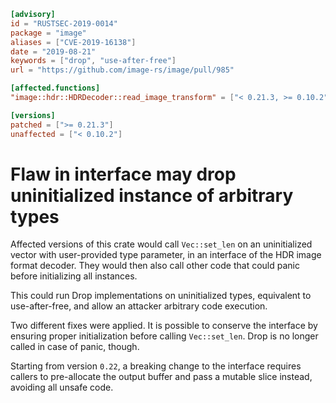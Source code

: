 ```toml
[advisory]
id = "RUSTSEC-2019-0014"
package = "image"
aliases = ["CVE-2019-16138"]
date = "2019-08-21"
keywords = ["drop", "use-after-free"]
url = "https://github.com/image-rs/image/pull/985"

[affected.functions]
"image::hdr::HDRDecoder::read_image_transform" = ["< 0.21.3, >= 0.10.2"]

[versions]
patched = [">= 0.21.3"]
unaffected = ["< 0.10.2"]
```

# Flaw in interface may drop uninitialized instance of arbitrary types

Affected versions of this crate would call `Vec::set_len` on an uninitialized
vector with user-provided type parameter, in an interface of the HDR image
format decoder. They would then also call other code that could panic before
initializing all instances.

This could run Drop implementations on uninitialized types, equivalent to
use-after-free, and allow an attacker arbitrary code execution.

Two different fixes were applied. It is possible to conserve the interface by
ensuring proper initialization before calling `Vec::set_len`. Drop is no longer
called in case of panic, though.

Starting from version `0.22`, a breaking change to the interface requires
callers to pre-allocate the output buffer and pass a mutable slice instead,
avoiding all unsafe code.
